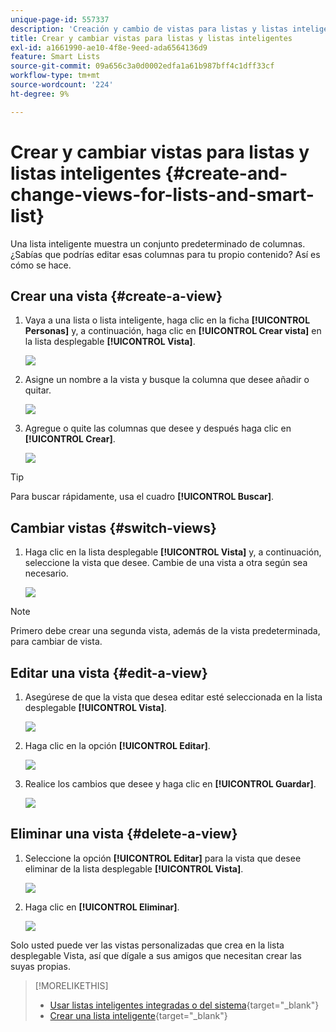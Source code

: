 ```yaml
---
unique-page-id: 557337
description: 'Creación y cambio de vistas para listas y listas inteligentes: Documentos de Marketo: documentación del producto'
title: Crear y cambiar vistas para listas y listas inteligentes
exl-id: a1661990-ae10-4f8e-9eed-ada6564136d9
feature: Smart Lists
source-git-commit: 09a656c3a0d0002edfa1a61b987bff4c1dff33cf
workflow-type: tm+mt
source-wordcount: '224'
ht-degree: 9%

---
```


# Crear y cambiar vistas para listas y listas inteligentes {#create-and-change-views-for-lists-and-smart-list}

Una lista inteligente muestra un conjunto predeterminado de columnas. ¿Sabías que podrías editar esas columnas para tu propio contenido? Así es cómo se hace.

## Crear una vista {#create-a-view}

1. Vaya a una lista o lista inteligente, haga clic en la ficha **[!UICONTROL Personas]** y, a continuación, haga clic en **[!UICONTROL Crear vista]** en la lista desplegable **[!UICONTROL Vista]**.

   ![](assets/create-and-change-views-for-lists-and-smart-list-1.png)

1. Asigne un nombre a la vista y busque la columna que desee añadir o quitar.

   ![](assets/create-and-change-views-for-lists-and-smart-list-2.png)

1. Agregue o quite las columnas que desee y después haga clic en **[!UICONTROL Crear]**.

   ![](assets/create-and-change-views-for-lists-and-smart-list-3.png)

>[!TIP]
>
>Para buscar rápidamente, usa el cuadro **[!UICONTROL Buscar]**.

## Cambiar vistas {#switch-views}

1. Haga clic en la lista desplegable **[!UICONTROL Vista]** y, a continuación, seleccione la vista que desee. Cambie de una vista a otra según sea necesario.

   ![](assets/create-and-change-views-for-lists-and-smart-list-4.png)

>[!NOTE]
>
> Primero debe crear una segunda vista, además de la vista predeterminada, para cambiar de vista.

## Editar una vista {#edit-a-view}

1. Asegúrese de que la vista que desea editar esté seleccionada en la lista desplegable **[!UICONTROL Vista]**.

   ![](assets/create-and-change-views-for-lists-and-smart-list-5.png)

1. Haga clic en la opción **[!UICONTROL Editar]**.

   ![](assets/create-and-change-views-for-lists-and-smart-list-6.png)

1. Realice los cambios que desee y haga clic en **[!UICONTROL Guardar]**.

   ![](assets/create-and-change-views-for-lists-and-smart-list-7.png)

## Eliminar una vista {#delete-a-view}

1. Seleccione la opción **[!UICONTROL Editar]** para la vista que desee eliminar de la lista desplegable **[!UICONTROL Vista]**.

   ![](assets/create-and-change-views-for-lists-and-smart-list-8.png)

1. Haga clic en **[!UICONTROL Eliminar]**.

   ![](assets/create-and-change-views-for-lists-and-smart-list-9.png)

Solo usted puede ver las vistas personalizadas que crea en la lista desplegable Vista, así que dígale a sus amigos que necesitan crear las suyas propias.

>[!MORELIKETHIS]
>
>* [Usar listas inteligentes integradas o del sistema](/help/marketo/product-docs/core-marketo-concepts/smart-lists-and-static-lists/using-smart-lists/use-built-in-system-smart-lists.md){target="_blank"}
>* [Crear una lista inteligente](/help/marketo/product-docs/core-marketo-concepts/smart-lists-and-static-lists/creating-a-smart-list/create-a-smart-list.md){target="_blank"}
